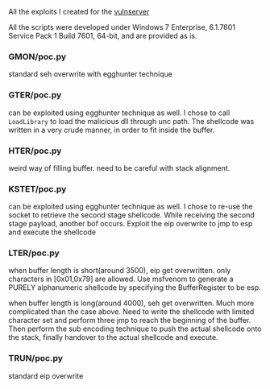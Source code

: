 All the exploits I created for the [vulnserver](https://github.com/stephenbradshaw/vulnserver)

All the scripts were developed under Windows 7 Enterprise, 6.1.7601 Service Pack 1 Build 7601, 64-bit, and are provided as is.

### GMON/poc.py

standard seh overwrite with egghunter technique

### GTER/poc.py

can be exploited using egghunter technique as well. I chose to call `LoadLibrary` to load the malicious dll through unc path. The shellcode was written in a very crude manner, in order to fit inside the buffer.

### HTER/poc.py

weird way of filling buffer. need to be careful with stack alignment.

### KSTET/poc.py

can be exploited using egghunter technique as well. I chose to re-use the socket to retrieve the second stage shellcode. While receiving the second stage payload, another bof occurs. Exploit the eip overwrite to jmp to esp and execute the shellcode

### LTER/poc.py

when buffer length is short(around 3500), eip get overwritten. only characters in [0x01,0x79] are allowed. Use msfvenom to generate a PURELY alphanumeric shellcode by specifying the BufferRegister to be esp.

when buffer length is long(around 4000), seh get overwritten. Much more complicated than the case above. Need to write the shellcode with limited character set and perform three jmp to reach the beginning of the buffer. Then perform the sub encoding technique to push the actual shellcode onto the stack, finally handover to the actual shellcode and execute.

### TRUN/poc.py

standard eip overwrite